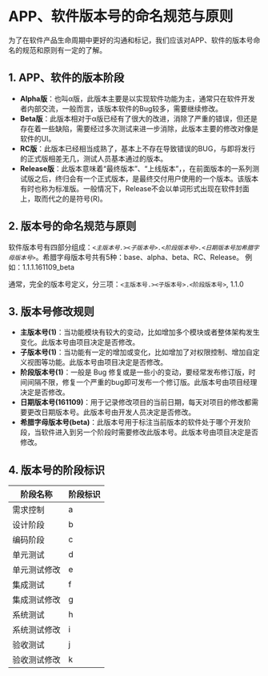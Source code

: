 # APP、软件版本号的命名规范与原则

为了在软件产品生命周期中更好的沟通和标记，我们应该对APP、软件的版本号命名的规范和原则有一定的了解。

## 1. APP、软件的版本阶段

- **Alpha版**：也叫α版，此版本主要是以实现软件功能为主，通常只在软件开发者内部交流，一般而言，该版本软件的Bug较多，需要继续修改。
- **Beta版**：此版本相对于α版已经有了很大的改进，消除了严重的错误，但还是存在着一些缺陷，需要经过多次测试来进一步消除，此版本主要的修改对像是软件的UI。
- **RC版**：此版本已经相当成熟了，基本上不存在导致错误的BUG，与即将发行的正式版相差无几，测试人员基本通过的版本。
- **Release版**：此版本意味着“最终版本”、“上线版本”，，在前面版本的一系列测试版之后，终归会有一个正式版本，是最终交付用户使用的一个版本。该版本有时也称为标准版。一般情况下，Release不会以单词形式出现在软件封面上，取而代之的是符号(R)。

## 2. 版本号的命名规范与原则

软件版本号有四部分组成：*`<主版本号.><子版本号>.<阶段版本号>.<日期版本号加希腊字母版本号>`*。希腊字母版本号共有5种：base、alpha、beta、RC、Release。 例如：1.1.1.161109_beta

通常，完全的版本号定义，分三项：`<主版本号.><子版本号>.<阶段版本号>`, 1.1.0

## 3. 版本号修改规则

- **主版本号(1)**：当功能模块有较大的变动，比如增加多个模块或者整体架构发生变化。此版本号由项目决定是否修改。
- **子版本号(1)**：当功能有一定的增加或变化，比如增加了对权限控制、增加自定义视图等功能。此版本号由项目决定是否修改。
- **阶段版本号(1)**：一般是 Bug 修复或是一些小的变动，要经常发布修订版，时间间隔不限，修复一个严重的bug即可发布一个修订版。此版本号由项目经理决定是否修改。
- **日期版本号(161109)**：用于记录修改项目的当前日期，每天对项目的修改都需要更改日期版本号。此版本号由开发人员决定是否修改。
- **希腊字母版本号(beta)**：此版本号用于标注当前版本的软件处于哪个开发阶段，当软件进入到另一个阶段时需要修改此版本号。此版本号由项目决定是否修改。

## 4. 版本号的阶段标识

| **阶段名称** | **阶段标识** |
| ------------ | ------------ |
| 需求控制     | a            |
| 设计阶段     | b            |
| 编码阶段     | c            |
| 单元测试     | d            |
| 单元测试修改  | e            |
| 集成测试     | f            |
| 集成测试修改  | g            |
| 系统测试     | h            |
| 系统测试修改  | i            |
| 验收测试     | j            |
| 验收测试修改  | k            |
